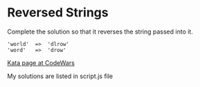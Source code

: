 # Reversed Strings


Complete the solution so that it reverses the string passed into it.
```
'world'  =>  'dlrow'
'word'   =>  'drow'
```

[Kata page at CodeWars](https://www.codewars.com/kata/5168bb5dfe9a00b126000018/train/javascript)

My solutions are listed in script.js file
